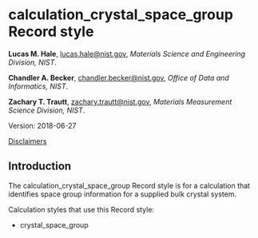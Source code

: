 # calculation_crystal_space_group Record style

**Lucas M. Hale**, [lucas.hale@nist.gov](mailto:lucas.hale@nist.gov?Subject=ipr-demo), *Materials Science and Engineering Division, NIST*.

**Chandler A. Becker**, [chandler.becker@nist.gov](mailto:chandler.becker@nist.gov?Subject=ipr-demo), *Office of Data and Informatics, NIST*.

**Zachary T. Trautt**, [zachary.trautt@nist.gov](mailto:zachary.trautt@nist.gov?Subject=ipr-demo), *Materials Measurement Science Division, NIST*.

Version: 2018-06-27

[Disclaimers](http://www.nist.gov/public_affairs/disclaimer.cfm)

## Introduction

The calculation_crystal_space_group Record style is for a calculation that identifies space group information for a supplied bulk crystal system.

Calculation styles that use this Record style:

- crystal_space_group
